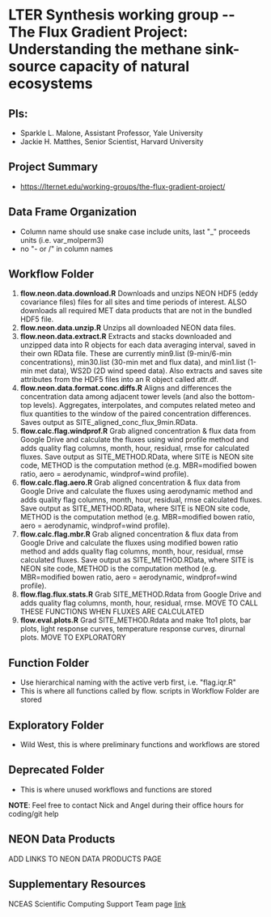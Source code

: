 # LTER Synthesis working group -- The Flux Gradient Project: Understanding the methane sink-source capacity of natural ecosystems


## PIs: 

- Sparkle L. Malone, Assistant Professor, Yale University
- Jackie H. Matthes, Senior Scientist, Harvard University


## Project Summary

- https://lternet.edu/working-groups/the-flux-gradient-project/

## Data Frame Organization
- Column name should use snake case include units, last "_" proceeds units (i.e. var_molperm3)
- no "- or /" in column names

## Workflow Folder

1. **flow.neon.data.download.R** Downloads and unzips NEON HDF5 (eddy covariance files) files for all sites and time periods of interest. ALSO downloads all required MET data products that are not in the bundled HDF5 file.
2. **flow.neon.data.unzip.R** Unzips all downloaded NEON data files.
3. **flow.neon.data.extract.R** Extracts and stacks downloaded and unzipped data into R objects for each data averaging interval, saved in their own RData file. These are currently min9.list (9-min/6-min concentrations), min30.list (30-min met and flux data), and min1.list (1-min met data), WS2D (2D wind speed data). Also extracts and saves site attributes from the HDF5 files into an R object called attr.df.
4. **flow.neon.data.format.conc.diffs.R** Aligns and differences the concentration data among adjacent tower levels (and also the bottom-top levels). Aggregates, interpolates, and computes related meteo and flux quantities to the window of the paired concentration differences. Saves output as SITE_aligned_conc_flux_9min.RData.
5. **flow.calc.flag.windprof.R** Grab aligned concentration & flux data from Google Drive and calculate the fluxes using wind profile method and adds quality flag columns, month, hour, residual, rmse for calculated fluxes. Save output as SITE_METHOD.RData, where SITE is NEON site code, METHOD is the computation method (e.g. MBR=modified bowen ratio, aero = aerodynamic, windprof=wind profile).
6. **flow.calc.flag.aero.R** Grab aligned concentration & flux data from Google Drive and calculate the fluxes using aerodynamic method and adds quality flag columns, month, hour, residual, rmse calculated fluxes. Save output as SITE_METHOD.RData, where SITE is NEON site code, METHOD is the computation method (e.g. MBR=modified bowen ratio, aero = aerodynamic, windprof=wind profile).
7. **flow.calc.flag.mbr.R** Grab aligned concentration & flux data from Google Drive and calculate the fluxes using modified bowen ratio method and adds quality flag columns, month, hour, residual, rmse calculated fluxes. Save output as SITE_METHOD.RData, where SITE is NEON site code, METHOD is the computation method (e.g. MBR=modified bowen ratio, aero = aerodynamic, windprof=wind profile).
8. **flow.flag.flux.stats.R** Grab SITE_METHOD.Rdata from Google Drive and adds quality flag columns, month, hour, residual, rmse. MOVE TO CALL THESE FUNCTIONS WHEN FLUXES ARE CALCULATED
9. **flow.eval.plots.R** Grad SITE_METHOD.Rdata and make 1to1 plots, bar plots, light response curves, temperature response curves, dirurnal plots. MOVE TO EXPLORATORY 

## Function Folder
- Use hierarchical naming with the active verb first, i.e. "flag.iqr.R"
- This is where all functions called by flow. scripts in Workflow Folder are stored

## Exploratory Folder
- Wild West, this is where preliminary functions and workflows are stored

## Deprecated Folder
- This is where unused workflows and functions are stored

**NOTE**: Feel free to contact Nick and Angel during their office hours for coding/git help

## NEON Data Products
ADD LINKS TO NEON DATA PRODUCTS PAGE

## Supplementary Resources

NCEAS Scientific Computing Support Team page [link](https://nceas.github.io/scicomp.github.io)
